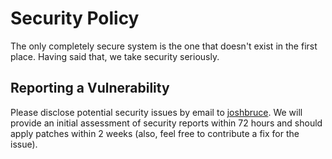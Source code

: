 # Security Policy

The only completely secure system is the one that doesn't exist in the first place. Having said that, we take security seriously.

## Reporting a Vulnerability

Please disclose potential security issues by email to [joshbruce](https://github.com/joshbruce). We will provide an initial assessment of security reports within 72 hours and should apply patches within 2 weeks (also, feel free to contribute a fix for the issue).
